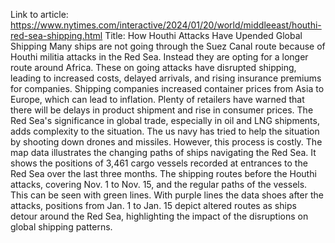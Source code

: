 Link to article: https://www.nytimes.com/interactive/2024/01/20/world/middleeast/houthi-red-sea-shipping.html
Title: How Houthi Attacks Have Upended Global Shipping
Many ships are not going through the Suez Canal route because of  Houthi militia attacks in the Red Sea. Instead they are opting for a longer route around Africa. These on going attacks have disrupted shipping, leading to increased costs, delayed arrivals, and rising insurance premiums for companies. Shipping companies increased container prices from Asia to Europe, which can lead to inflation. Plenty of retailers have warned that there will be delays in product shipment and rise in consumer prices. The Red Sea's significance in global trade, especially in oil and LNG shipments, adds complexity to the situation. The us navy has tried to help the situation by shooting down drones and missiles. However, this process is costly. 
The map data illustrates the changing paths of ships navigating the Red Sea. It shows the positions of 3,461 cargo vessels recorded at entrances to the Red Sea over the last three months. The shipping routes before the Houthi attacks, covering Nov. 1 to Nov. 15, and  the regular paths of the vessels. This can be seen with green lines. With purple lines the data shoes after the attacks, positions from Jan. 1 to Jan. 15 depict altered routes as ships detour around the Red Sea, highlighting the impact of the disruptions on global shipping patterns. 
